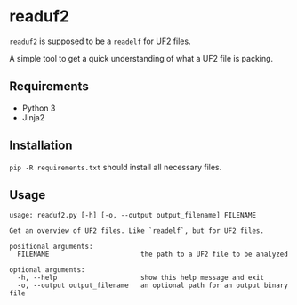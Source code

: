 # readuf2
`readuf2` is supposed to be a `readelf` for [UF2](https://github.com/Microsoft/uf2) files.

A simple tool to get a quick understanding of what a UF2 file is packing.

## Requirements
* Python 3
* Jinja2

## Installation

`pip -R requirements.txt` should install all necessary files.

## Usage

```
usage: readuf2.py [-h] [-o, --output output_filename] FILENAME

Get an overview of UF2 files. Like `readelf`, but for UF2 files.

positional arguments:
  FILENAME              		 the path to a UF2 file to be analyzed

optional arguments:
  -h, --help                     show this help message and exit
  -o, --output output_filename   an optional path for an output binary file
```

